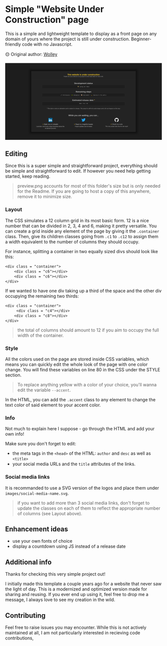 # Simple "Website Under Construction" page

This is a simple and lightweight template to display as a front page on any domain of yours where the project is still under construction.
Beginner-friendly code with no Javascript.

🟡 Original author: [Wolley](https://github.com/wolleydev)

![Template preview](preview.png)

## Editing
Since this is a super simple and straightforward project, everything should be simple and straightforward to edit. If however you need help getting started, keep reading.
> preview.png accounts for most of this folder's size but is only needed for the Readme. If you are going to host a copy of this anywhere, remove it to minimize size.

### Layout
The CSS simulates a 12 column grid in its most basic form. 12 is a nice number that can be divided in 2, 3, 4 and 6, making it pretty versatile.
You can create a grid inside any element of the page by giving it the `.container` class.
Then, give its children classes going from `.c1` to `.c12` to assign them a width equivalent to the number of columns they should occupy.

For instance, splitting a container in two equally sized divs should look like this:
```
<div class = "container">
    <div class = "c6"></div>
    <div class = "c6"></div>
</div>
```
If we wanted to have one div taking up a third of the space and the other div occupying the remaining two thirds:
```
<div class = "container">
     <div class = "c4"></div>
    <div class = "c8"></div>
</div>
```
> the total of columns should amount to 12 if you aim to occupy the full width of the container.

### Style
All the colors used on the page are stored inside CSS variables, which means you can quickly edit the whole look of the page with one color change.
You will find these variables on line 80 in the CSS under the STYLE section.

> To replace anything yellow with a color of your choice, you'll wanna edit the variable `--accent`.

In the HTML, you can add the `.accent` class to any element to change the text color of said element to your accent color.

### Info
Not much to explain here I suppose - go through the HTML and add your own info!

Make sure you don't forget to edit:
+ the meta tags in the `<head>` of the HTML: `author` and `desc` as well as `<title>`
+ your social media URLs and the `title` attributes of the links.

### Social media links
It is recommanded to use a SVG version of the logos and place them under `images/social-media-name.svg`.
> if you want to add more than 3 social media links, don't forget to update the classes on each of them to reflect the appropriate number of columns (see Layout above).

## Enhancement ideas
+ use your own fonts of choice
+ display a countdown using JS instead of a release date



## Additional info
Thanks for checking this very simple project out!

I initially made this template a couple years ago for a website that never saw the light of day. This is a modernized and optimized version made for sharing and reusing.
If you ever end up using it, feel free to drop me a message, I always love to see my creation in the wild.

## Contributing
Feel free to raise issues you may encounter. While this is not actively maintained at all, 
I am not particularly interested in recieving code contributions, 